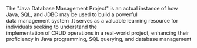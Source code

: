 The "Java Database Management Project" is an actual instance of how Java, SQL, and JDBC may be used to build a powerful
<br>data management system .It serves as a valuable learning resource for individuals seeking to understand the
<br>implementation of CRUD operations in a real-world project, enhancing their proficiency in Java programming, SQL querying, and database management

